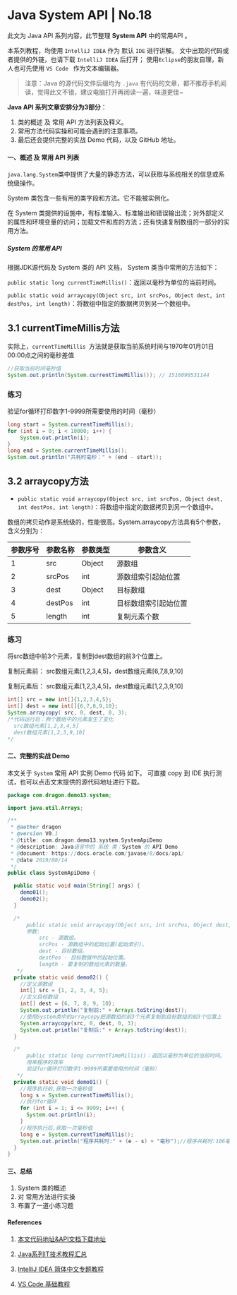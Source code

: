 # Java System API | No.18

此文为 Java API 系列内容，此节整理 **System  API** 中的常用API 。

本系列教程，均使用 ` IntelliJ IDEA ` 作为 默认 `IDE`  进行讲解。
文中出现的代码或者提供的外链，也请下载 ` IntelliJ IDEA ` 后打开；
使用`Eclipse`的朋友自理，新人也可先使用 `VS Code ` 作为文本编辑器。


> 注意：Java 的源代码文件后缀均为 `.java` 
> 有代码的文章，都不推荐手机阅读，觉得此文不错，建议电脑打开再阅读一遍，味道更佳~

**Java API  系列文章安排分为3部分**：

1. 类的概述 及 常用 API 方法列表及释义。
2. 常用方法代码实操和可能会遇到的注意事项。
3. 最后还会提供完整的实战 Demo 代码，以及 GitHub 地址。

#### 一、概述 及 常用 API 列表

`java.lang.System`类中提供了大量的静态方法，可以获取与系统相关的信息或系统级操作。

System 类包含一些有用的类字段和方法。它不能被实例化。

在 System 类提供的设施中，有标准输入、标准输出和错误输出流；对外部定义的属性和环境变量的访问；加载文件和库的方法；还有快速复制数组的一部分的实用方法。


##### System 的常用 API

根据JDK源代码及 System 类的 API 文档， System 类当中常用的方法如下：

`public static long currentTimeMillis()`：返回以毫秒为单位的当前时间。

`public static void arraycopy(Object src, int srcPos, Object dest, int destPos, int length)`：将数组中指定的数据拷贝到另一个数组中。

## 3.1 currentTimeMillis方法

实际上，`currentTimeMillis `方法就是获取当前系统时间与1970年01月01日00:00点之间的毫秒差值

```java
//获取当前时间毫秒值
System.out.println(System.currentTimeMillis()); // 1516090531144
```

### 练习

验证for循环打印数字1-9999所需要使用的时间（毫秒）

```java
long start = System.currentTimeMillis();
for (int i = 0; i < 10000; i++) {
    System.out.println(i);
}
long end = System.currentTimeMillis();
System.out.println("共耗时毫秒：" + (end - start));
```

## 3.2 arraycopy方法

* `public static void arraycopy(Object src, int srcPos, Object dest, int destPos, int length)`：将数组中指定的数据拷贝到另一个数组中。

数组的拷贝动作是系统级的，性能很高。System.arraycopy方法具有5个参数，含义分别为：

| 参数序号 | 参数名称    | 参数类型   | 参数含义       |
| ---- | ------- | ------ | ---------- |
| 1    | src     | Object | 源数组        |
| 2    | srcPos  | int    | 源数组索引起始位置  |
| 3    | dest    | Object | 目标数组       |
| 4    | destPos | int    | 目标数组索引起始位置 |
| 5    | length  | int    | 复制元素个数     |

### 练习

将src数组中前3个元素，复制到dest数组的前3个位置上。

复制元素前：
src数组元素[1,2,3,4,5]，dest数组元素[6,7,8,9,10]

复制元素后：
src数组元素[1,2,3,4,5]，dest数组元素[1,2,3,9,10]

```java
int[] src = new int[]{1,2,3,4,5};
int[] dest = new int[]{6,7,8,9,10};
System.arraycopy( src, 0, dest, 0, 3);
/*代码运行后：两个数组中的元素发生了变化
  src数组元素[1,2,3,4,5]
  dest数组元素[1,2,3,9,10]
*/
```

#### 二、完整的实战 Demo

本文关于 `System`  常用 API 实例 Demo 代码 如下。
可直接 copy 到 IDE 执行测试，也可以点击文末提供的源代码地址进行下载。

```java
package com.dragon.demo13.system;

import java.util.Arrays;

/**
 * @author dragon
 * @version V0.1
 * @title: com.dragon.demo13.system.SystemApiDemo
 * @description: Java语言中的 系统 类：System 的 API Demo
 * @document: https://docs.oracle.com/javase/8/docs/api/
 * @date 2019/08/14
 */
public class SystemApiDemo {

  public static void main(String[] args) {
    demo01();
    demo02();
  }

  /*
      public static void arraycopy(Object src, int srcPos, Object dest, int destPos, int length)：将数组中指定的数据拷贝到另一个数组中。
      参数:
          src - 源数组。
          srcPos - 源数组中的起始位置(起始索引)。
          dest - 目标数组。
          destPos - 目标数据中的起始位置。
          length - 要复制的数组元素的数量。
   */
  private static void demo02() {
    //定义源数组
    int[] src = {1, 2, 3, 4, 5};
    //定义目标数组
    int[] dest = {6, 7, 8, 9, 10};
    System.out.println("复制前:" + Arrays.toString(dest));
    //使用System类中的arraycopy把源数组的前3个元素复制到目标数组的前3个位置上
    System.arraycopy(src, 0, dest, 0, 3);
    System.out.println("复制后:" + Arrays.toString(dest));
  }

  /*
      public static long currentTimeMillis()：返回以毫秒为单位的当前时间。
      用来程序的效率
      验证for循环打印数字1-9999所需要使用的时间（毫秒）
   */
  private static void demo01() {
    //程序执行前,获取一次毫秒值
    long s = System.currentTimeMillis();
    //执行for循环
    for (int i = 1; i <= 9999; i++) {
      System.out.println(i);
    }
    //程序执行后,获取一次毫秒值
    long e = System.currentTimeMillis();
    System.out.println("程序共耗时:" + (e - s) + "毫秒");//程序共耗时:106毫秒
  }
}

```


#### 三、总结

1. System 类的概述
2. 对 常用方法进行实操
3. 布置了一道小练习题

#### References

1. [本文代码地址&API文档下载地址](https://github.com/mr-dragon/java-basic-demo)

2. [Java系列IT技术教程汇总](http://mp.weixin.qq.com/mp/homepage?__biz=MzAwMTE2MzA1Mg==&hid=3)

3. [IntelliJ IDEA 简体中文专题教程](https://github.com/judasn/IntelliJ-IDEA-Tutorial)

4. [VS Code 基础教程](https://mp.weixin.qq.com/s/E2uhf2a6TAPHTxltkq-9hw)

